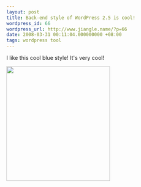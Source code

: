 ```yaml
---
layout: post
title: Back-end style of WordPress 2.5 is cool!
wordpress_id: 66
wordpress_url: http://www.jiangle.name/?p=66
date: 2008-03-31 00:11:04.000000000 +08:00
tags: wordpress tool
---
```

I like this cool blue style! It's very cool!

<a href="http://www.jiangle.name/wp-content/uploads/2008/03/2008-03-30_2356.png"><img class="alignnone size-medium wp-image-67" title="WordPress 2.5 backend" src="http://www.jiangle.name/wp-content/uploads/2008/03/2008-03-30_2356-270x300.png" alt="" width="270" height="300" /></a>
